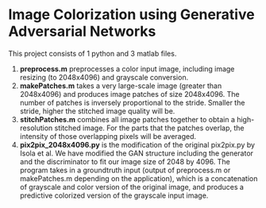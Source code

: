 <h1><strong>Image Colorization using Generative Adversarial Networks</strong></h1>

This project consists of 1 python and 3 matlab files.
1) <strong>preprocess.m</strong> preprocesses a color input image, including image resizing (to 2048x4096) and grayscale conversion.
2) <strong>makePatches.m</strong> takes a very large-scale image (greater than 2048x4096) and produces image patches of size 2048x4096. The number of patches is inversely proportional to the stride. Smaller the stride, higher the stitched image quality will be. 
3) <strong>stitchPatches.m</strong> combines all image patches together to obtain a high-resolution stitched image. For the parts that the patches overlap, the intensity of those overlapping pixels will be averaged.
4) <strong>pix2pix_2048x4096.py</strong> is the modification of the original pix2pix.py by Isola et al. We have modified the GAN structure including the generator and the discriminator to fit our image size of 2048 by 4096. The program takes in a groundtruth input (output of preprocess.m or makePatches.m depending on the application), which is a concatenation of grayscale and color version of the original image, and produces a predictive colorized version of the grayscale input image.

